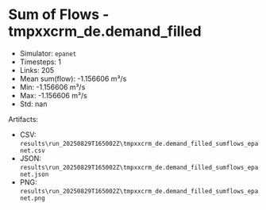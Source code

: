 # Sum of Flows - tmpxxcrm_de.demand_filled

- Simulator: `epanet`
- Timesteps: 1
- Links: 205
- Mean sum(flow): -1.156606 m³/s
- Min: -1.156606 m³/s
- Max: -1.156606 m³/s
- Std: nan

Artifacts:
- CSV: `results\run_20250829T165002Z\tmpxxcrm_de.demand_filled_sumflows_epanet.csv`
- JSON: `results\run_20250829T165002Z\tmpxxcrm_de.demand_filled_sumflows_epanet.json`
- PNG: `results\run_20250829T165002Z\tmpxxcrm_de.demand_filled_sumflows_epanet.png`